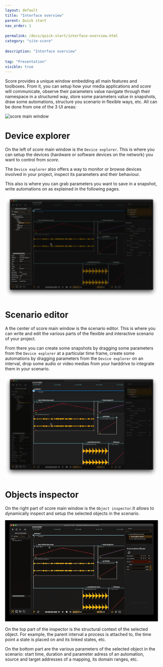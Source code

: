 ```yaml
---
layout: default
title: "Interface overview"
parent: Quick start
nav_order: 1

permalink: /docs/quick-start/interface-overview.html
category: "site-score"

description: "Interface overview"

tag: "Presentation"
visible: true
---
```


Score provides a unique window embedding all main features and toolboxes. From it, you can setup how your media applications and *score* will communicate, observe their parameters value navigate through their namespace in a structured way, store some parameters value in snapshots, draw some automations, structure you scenario in flexible ways, etc. All can be done from one of the 3 UI areas:

![score main window](/score-docs/assets/images/quick-start/score-interface/score-main-window.png "score main window")

# Device explorer

On the left of *score* main window is the `Device explorer`. This is where you can setup the devices (hardware or software devices on the network) you want to control from *score*. 

The `Device explorer` also offers a way to monitor or browse devices involved in your project, inspect its parameters and their behaviour.

This also is where you can grab parameters you want to save in a snapshot, write automations on as explained in the following pages.

![Device explorer](/assets/images/quick-start/score-interface/device_explorer.png "Device explorer")

# Scenario editor

A the center of score main window is the scenario editor. This is where you can write and edit the various parts of the flexible and interactive scenario of your project.

From there you can create some snapshots by dragging some parameters from the `Device explorer` at a particular time frame, create some automations by dragging parameters from the `Device explorer` on an interval, drop some audio or video medias from your harddrive to integrate them in your scenario.

![Scenario editor](/assets/images/quick-start/score-interface/scenario_editor.png "Scenario editor")

# Objects inspector

On the right part of score main window is the `Object inspector`.It allows to dynamically inspect and setup the selected objects in the scenario.

![Object inspector](/assets/images/quick-start/score-interface/dynamic_inspector.gif "Object inspector")

On the top part of the inspector is the structural context of the selected object. For example, the parent interval a process is attached to, the time point a state is placed on and its linked states, etc.

On the bottom part are the various parameters of the selected object in the scenario: start time, duration and parameter adress of an automation, source and target addresses of a mapping, its domain ranges, etc.